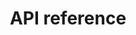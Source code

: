 ---
pcx_content_type: navigation
title: API reference
external_link: https://api.cloudflare.com/#cloudflare-images-properties
weight: 11
_build:
  publishResources: false
  render: never
---